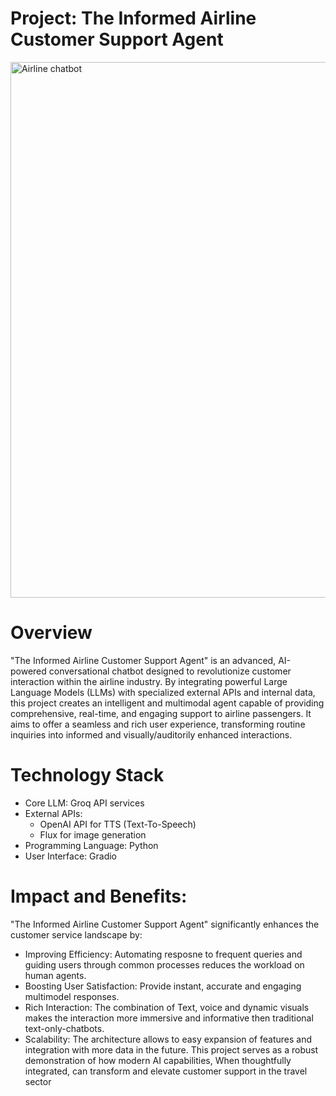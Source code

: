 # Project: The Informed Airline Customer Support Agent
<img width="1871" height="857" alt="Airline chatbot" src="https://github.com/user-attachments/assets/a28767b4-1aaa-4a26-806a-6254ae924542" />

# Overview
"The Informed Airline Customer Support Agent" is an advanced, AI-powered conversational chatbot designed to revolutionize customer interaction within the airline industry. By integrating powerful Large Language Models (LLMs) with specialized external APIs and internal data, this project creates an intelligent and multimodal agent capable of providing comprehensive, real-time, and engaging support to airline passengers. It aims to offer a seamless and rich user experience, transforming routine inquiries into informed and visually/auditorily enhanced interactions.

# Technology Stack
 * Core LLM: Groq API services
 * External APIs:
   * OpenAI API for TTS (Text-To-Speech)
   * Flux for image generation
 * Programming Language: Python
 * User Interface: Gradio

# Impact and Benefits:
"The Informed Airline Customer Support Agent" significantly enhances the customer service landscape by:
  * Improving Efficiency: Automating resposne to frequent queries and guiding users through common processes reduces the workload on human agents.
  * Boosting User Satisfaction: Provide instant, accurate and engaging multimodel responses.
  * Rich Interaction: The combination of Text, voice and dynamic visuals makes the interaction more immersive and informative then traditional text-only-chatbots.
  * Scalability: The architecture allows to easy expansion of features and integration with more data in the future.
This project serves as a robust demonstration of how modern AI capabilities, When thoughtfully integrated, can transform and elevate customer support in the travel sector
